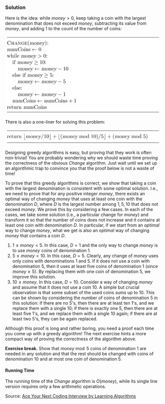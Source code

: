 
### Solution

Here is the idea: while ${money}>0$, keep taking a coin with the largest denomination that does not exceed 
${money}$, subtracting its value from ${money}$, and adding $1$ to 
the count of the number of coins:

<img src="../../images/money_change_greedy_1.png">

There is also a one-liner for solving this problem:

<img src="../../images/money_change_greedy_2.png">

Designing greedy algorithms is easy, but proving that they work is 
often non-trivial! You are probably wondering why we should waste time 
proving the correctness of the obvious ${Change}$ algorithm.
Just wait until we set up an algorithmic  trap to convince you that 
the proof below is not a waste of time!

To prove that this greedy algorithms is correct, we show that taking a coin
with the largest denomination is consistent with some optimal solution.
I.e., we need to prove that for any positive integer ${money}$, there
exists an optimal way of changing ${money}$ that uses at least one coin
with the denomination $D$, where $D$ is the largest number among $1,5,10$
that does not exceed ${money}$. We prove this by considering a few
cases. In each of the cases, we take some solution (i.e., a particular
change for ${money}$) and transform it so 	that the number of coins does
not increase and it contains at least one coin with denomination $D$. In
particular, if we start from an *optimal* way
to change ${money}$,
what we get is also an *optimal* way of changing ${money}$ that
contains a coin $D$.

1. $1 \le {money} < 5$. In this case, $D=1$ and the only way to 
change ${money}$ is to use ${money}$ coins of denomination 1.
2. $5 \le {money} < 10$. In this case, $D=5$. Clearly, any 
change of $money$ uses only coins with denominations 1 and 5. 
If it does not use a coin with denomination 5, then it uses at 
least five coins of denomination 1 (since ${money} \ge 5$). 
By replacing them with one coin of denomination 5, we improve this solution.
3. $10 \le {money}$. In this case, $D=10$. Consider a 
way of changing ${money}$ and assume that it does not use a coin 10. 
A simple but crucial observation is that some subset of the used 
coins sums up to 10. This can be shown by considering the number of 
coins of denomination 5 in this solution: if there are no 5's, 
then there are at least ten 1's, and we replace them with a single 10; 
if there is exactly one 5, then there are at least five 1's, and we 
replace them with a single 10 again; if there are at least two 5's, 
they can be again replaced.

Although this proof is long and rather boring, you need a proof
each time you come up with a greedy algorithm! The next exercise
hints a more compact way of proving the correctness of the algorithm above.

**Exercise break.** Show that ${money} \bmod 5$ coins of 
denomination 1 are needed in any solution and that the rest 
should be changed with coins of denomination 10 and at most 
one coin of denomination 5.

#### Running Time
The running time of the ${Change}$ algorithm is $O({money})$, 
while its single line version requires only a few arithmetic operations.

Source:
[Ace Your Next Coding Interview by Learning Algorithms](https://bit.ly/acecogniterra)

